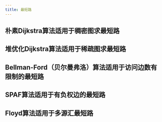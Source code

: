 ```yaml
---
title: 最短路
---
```


## 朴素Dijkstra算法适用于稠密图求最短路

## 堆优化Dijkstra算法适用于稀疏图求最短路

## Bellman-Ford（贝尔曼弗洛）算法适用于访问边数有限制的最短路

## SPAF算法适用于有负权边的最短路

## Floyd算法适用于多源汇最短路